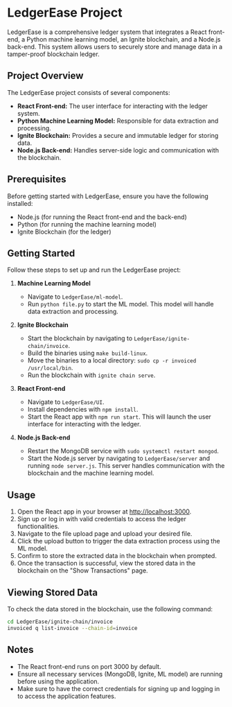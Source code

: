# LedgerEase Project

LedgerEase is a comprehensive ledger system that integrates a React front-end, a Python machine learning model, an Ignite blockchain, and a Node.js back-end. This system allows users to securely store and manage data in a tamper-proof blockchain ledger.

## Project Overview

The LedgerEase project consists of several components:

- **React Front-end:** The user interface for interacting with the ledger system.
- **Python Machine Learning Model:** Responsible for data extraction and processing.
- **Ignite Blockchain:** Provides a secure and immutable ledger for storing data.
- **Node.js Back-end:** Handles server-side logic and communication with the blockchain.

## Prerequisites

Before getting started with LedgerEase, ensure you have the following installed:

- Node.js (for running the React front-end and the back-end)
- Python (for running the machine learning model)
- Ignite Blockchain (for the ledger)

## Getting Started

Follow these steps to set up and run the LedgerEase project:

1. **Machine Learning Model**
   - Navigate to `LedgerEase/ml-model`.
   - Run `python file.py` to start the ML model. This model will handle data extraction and processing.

2. **Ignite Blockchain**
   - Start the blockchain by navigating to `LedgerEase/ignite-chain/invoice`.
   - Build the binaries using `make build-linux`.
   - Move the binaries to a local directory: `sudo cp -r invoiced /usr/local/bin`.
   - Run the blockchain with `ignite chain serve`.

3. **React Front-end**
   - Navigate to `LedgerEase/UI`.
   - Install dependencies with `npm install`.
   - Start the React app with `npm run start`. This will launch the user interface for interacting with the ledger.

4. **Node.js Back-end**
   - Restart the MongoDB service with `sudo systemctl restart mongod`.
   - Start the Node.js server by navigating to `LedgerEase/server` and running `node server.js`. This server handles communication with the blockchain and the machine learning model.

## Usage

1. Open the React app in your browser at [http://localhost:3000](http://localhost:3000).
2. Sign up or log in with valid credentials to access the ledger functionalities.
3. Navigate to the file upload page and upload your desired file.
4. Click the upload button to trigger the data extraction process using the ML model.
5. Confirm to store the extracted data in the blockchain when prompted.
6. Once the transaction is successful, view the stored data in the blockchain on the "Show Transactions" page.

## Viewing Stored Data

To check the data stored in the blockchain, use the following command:

```bash
cd LedgerEase/ignite-chain/invoice
invoiced q list-invoice --chain-id=invoice
```

## Notes

-  The React front-end runs on port 3000 by default.
-  Ensure all necessary services (MongoDB, Ignite, ML model) are running before using the application.
-  Make sure to have the correct credentials for signing up and logging in to access the application features.
